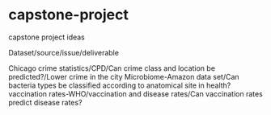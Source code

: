 # capstone-project
capstone project ideas

Dataset/source/issue/deliverable

Chicago crime statistics/CPD/Can crime class and location be predicted?/Lower crime in the city
Microbiome-Amazon data set/Can bacteria types be classified according to anatomical site in health?
vaccination rates-WHO/vaccination and disease rates/Can vaccination rates predict disease rates?
